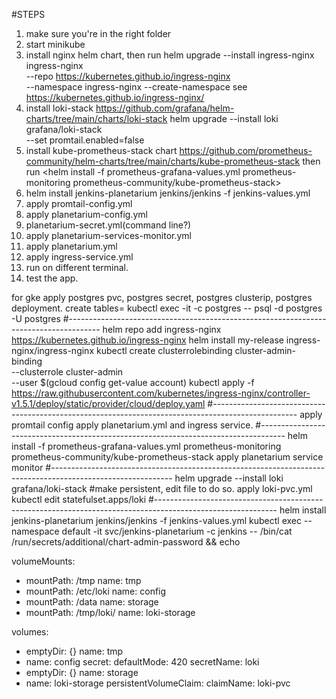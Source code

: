 #STEPS
1. make sure you're in the right folder
2. start minikube
3. install nginx helm chart, then run <minikube addons enable ingress>
   helm upgrade --install ingress-nginx ingress-nginx \
   --repo https://kubernetes.github.io/ingress-nginx \
   --namespace ingress-nginx --create-namespace
   see https://kubernetes.github.io/ingress-nginx/ 
4. install loki-stack https://github.com/grafana/helm-charts/tree/main/charts/loki-stack
   helm upgrade --install loki grafana/loki-stack \
   --set promtail.enabled=false
5. install kube-prometheus-stack chart https://github.com/prometheus-community/helm-charts/tree/main/charts/kube-prometheus-stack
   then run <helm install -f prometheus-grafana-values.yml prometheus-monitoring prometheus-community/kube-prometheus-stack>  
6. helm install jenkins-planetarium jenkins/jenkins -f jenkins-values.yml
7. apply promtail-config.yml
8. apply planetarium-config.yml
9. planetarium-secret.yml(command line?)
10. apply planetarium-services-monitor.yml
11. apply planetarium.yml
12. apply ingress-service.yml
13. run <minikube tunnel> on different terminal.
14. test the app.

for gke
apply postgres pvc, postgres secret, postgres clusterip, postgres deployment.
create tables= kubectl exec -it <podName> -c postgres -- psql -d postgres -U postgres
#--------------------------------------------------------------------------------------
helm repo add ingress-nginx https://kubernetes.github.io/ingress-nginx
helm install my-release ingress-nginx/ingress-nginx
kubectl create clusterrolebinding cluster-admin-binding \
--clusterrole cluster-admin \
--user $(gcloud config get-value account)
kubectl apply -f https://raw.githubusercontent.com/kubernetes/ingress-nginx/controller-v1.5.1/deploy/static/provider/cloud/deploy.yaml
#---------------------------------------------------------------------------------------------------
apply promtail config
apply planetarium.yml and ingress service.
#------------------------------------------------------------------------------------
helm install -f prometheus-grafana-values.yml prometheus-monitoring prometheus-community/kube-prometheus-stack
apply planetarium service monitor
#------------------------------------------------------------------------------------------------------------
helm upgrade --install loki grafana/loki-stack #make persistent, edit file to do so.
apply loki-pvc.yml
kubectl edit statefulset.apps/loki
#------------------------------------------------------------------------------------------------------------
helm install jenkins-planetarium jenkins/jenkins -f jenkins-values.yml
kubectl exec --namespace default -it svc/jenkins-planetarium -c jenkins -- /bin/cat /run/secrets/additional/chart-admin-password && echo

volumeMounts:
- mountPath: /tmp
name: tmp
- mountPath: /etc/loki
name: config
- mountPath: /data
name: storage
- mountPath: /tmp/loki/
name: loki-storage

volumes:
- emptyDir: {}
name: tmp
- name: config
secret:
defaultMode: 420
secretName: loki
- emptyDir: {}
name: storage
- name: loki-storage
persistentVolumeClaim:
claimName: loki-pvc